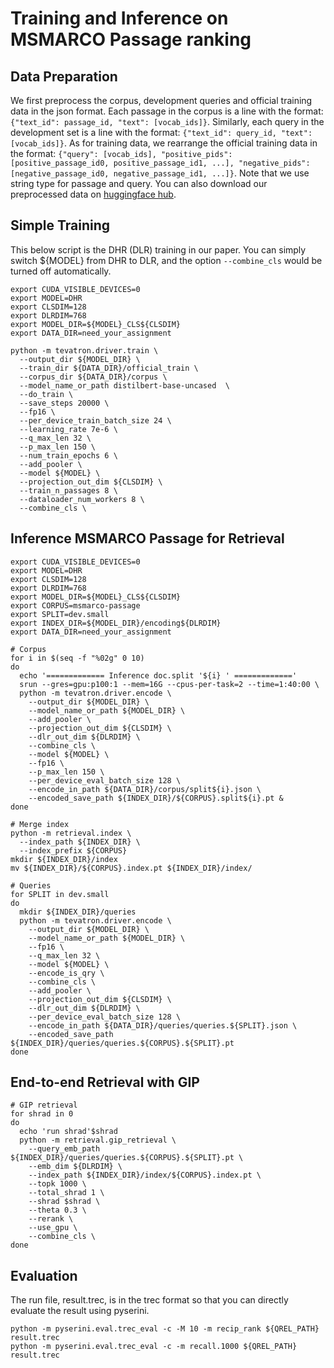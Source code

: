 # Training and Inference on MSMARCO Passage ranking
## Data Preparation
We first preprocess the corpus, development queries and official training data in the json format. Each passage in the corpus is a line with the format: `{"text_id": passage_id, "text": [vocab_ids]}`. Similarly, each query in the development set is a line with the format: `{"text_id": query_id, "text": [vocab_ids]}`. As for training data, we rearrange the official training data in the format: `{"query": [vocab_ids], "positive_pids": [positive_passage_id0, positive_passage_id1, ...], "negative_pids": [negative_passage_id0, negative_passage_id1, ...]}`. Note that we use string type for passage and query. You can also download our preprocessed data on [huggingface hub](https://huggingface.co/datasets/jacklin/msmarco_passage_ranking/tree/main).

## Simple Training
This below script is the DHR (DLR) training in our paper. You can simply switch ${MODEL} from DHR to DLR, and the option `--combine_cls` would be turned off automatically.
```shell=bash
export CUDA_VISIBLE_DEVICES=0
export MODEL=DHR
export CLSDIM=128
export DLRDIM=768
export MODEL_DIR=${MODEL}_CLS${CLSDIM}
export DATA_DIR=need_your_assignment

python -m tevatron.driver.train \
  --output_dir ${MODEL_DIR} \
  --train_dir ${DATA_DIR}/official_train \
  --corpus_dir ${DATA_DIR}/corpus \
  --model_name_or_path distilbert-base-uncased  \
  --do_train \
  --save_steps 20000 \
  --fp16 \
  --per_device_train_batch_size 24 \
  --learning_rate 7e-6 \
  --q_max_len 32 \
  --p_max_len 150 \
  --num_train_epochs 6 \
  --add_pooler \
  --model ${MODEL} \
  --projection_out_dim ${CLSDIM} \
  --train_n_passages 8 \
  --dataloader_num_workers 8 \
  --combine_cls \
```

## Inference MSMARCO Passage for Retrieval
```
export CUDA_VISIBLE_DEVICES=0
export MODEL=DHR
export CLSDIM=128
export DLRDIM=768
export MODEL_DIR=${MODEL}_CLS${CLSDIM}
export CORPUS=msmarco-passage
export SPLIT=dev.small
export INDEX_DIR=${MODEL_DIR}/encoding${DLRDIM}
export DATA_DIR=need_your_assignment

# Corpus
for i in $(seq -f "%02g" 0 10)
do
  echo '============= Inference doc.split '${i} ' ============='
  srun --gres=gpu:p100:1 --mem=16G --cpus-per-task=2 --time=1:40:00 \
  python -m tevatron.driver.encode \
    --output_dir ${MODEL_DIR} \
    --model_name_or_path ${MODEL_DIR} \
    --add_pooler \
    --projection_out_dim ${CLSDIM} \
    --dlr_out_dim ${DLRDIM} \
    --combine_cls \
    --model ${MODEL} \
    --fp16 \
    --p_max_len 150 \
    --per_device_eval_batch_size 128 \
    --encode_in_path ${DATA_DIR}/corpus/split${i}.json \
    --encoded_save_path ${INDEX_DIR}/${CORPUS}.split${i}.pt &
done

# Merge index
python -m retrieval.index \
  --index_path ${INDEX_DIR} \
  --index_prefix ${CORPUS}
mkdir ${INDEX_DIR}/index
mv ${INDEX_DIR}/${CORPUS}.index.pt ${INDEX_DIR}/index/

# Queries
for SPLIT in dev.small
do
  mkdir ${INDEX_DIR}/queries
  python -m tevatron.driver.encode \
    --output_dir ${MODEL_DIR} \
    --model_name_or_path ${MODEL_DIR} \
    --fp16 \
    --q_max_len 32 \
    --model ${MODEL} \
    --encode_is_qry \
    --combine_cls \
    --add_pooler \
    --projection_out_dim ${CLSDIM} \
    --dlr_out_dim ${DLRDIM} \
    --per_device_eval_batch_size 128 \
    --encode_in_path ${DATA_DIR}/queries/queries.${SPLIT}.json \
    --encoded_save_path ${INDEX_DIR}/queries/queries.${CORPUS}.${SPLIT}.pt
done
```
## End-to-end Retrieval with GIP
```
# GIP retrieval
for shrad in 0
do
  echo 'run shrad'$shrad
  python -m retrieval.gip_retrieval \
    --query_emb_path ${INDEX_DIR}/queries/queries.${CORPUS}.${SPLIT}.pt \
    --emb_dim ${DLRDIM} \
    --index_path ${INDEX_DIR}/index/${CORPUS}.index.pt \
    --topk 1000 \
    --total_shrad 1 \
    --shrad $shrad \
    --theta 0.3 \
    --rerank \
    --use_gpu \
    --combine_cls \
done
```
## Evaluation
The run file, result.trec, is in the trec format so that you can directly evaluate the result using pyserini.
```
python -m pyserini.eval.trec_eval -c -M 10 -m recip_rank ${QREL_PATH} result.trec
python -m pyserini.eval.trec_eval -c -m recall.1000 ${QREL_PATH} result.trec
```


